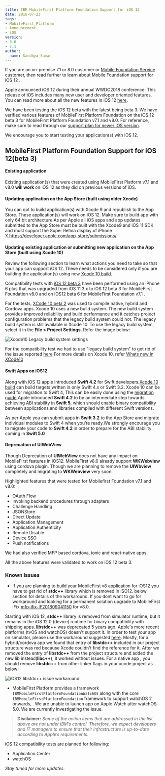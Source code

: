 ```yaml
---
title: IBM MobileFirst Platform Foundation Support for iOS 12
date: 2018-07-23
tags:
- MobileFirst_Platform
- Announcement
- iOS
version:
- 8.0
- 7.1
author:
  name: Sandhya Suman
---
```


If you are an on-premise 7.1 or 8.0 customer or [Mobile Foundation Service](https://console.bluemix.net/catalog/services/mobile-foundation) customer, then read further to learn about  Mobile Foundation support for iOS 12 .

Apple announced iOS 12 during their annual WWDC2018 conference. This release of iOS includes many new user and developer oriented features. You can read more about all the new features in iOS 12 [here](https://developer.apple.com/ios/whats-new/).

We have been testing the iOS 12 beta with the latest being beta 3. We have verified various features of MobileFirst Platform Foundation on the iOS 12 beta 3 for MobileFirst Platform Foundation v7.1 and v8.0. For reference, make sure to read through our [support plan for newer iOS version](https://mobilefirstplatform.ibmcloud.com/blog/2017/01/11/support-plan-for-next-android-ios-mobile-os/).

We encourage you to start testing your application(s) with iOS 12.

## MobileFirst Platform Foundation Support for iOS 12(beta 3)

#### Existing application
Existing application(s) that were created using MobileFirst Platform v7.1 and v8.0 **will work** on iOS 12 as they did on previous versions of iOS.

#### Updating application on the App Store (built using older Xcode)
You can opt to build application(s) with Xcode 9 and republish to the App Store. These application(s) will work on iOS 12. Make sure to build app with only 64 bit architecture.As per Apple all iOS apps and app updates submitted to the App Store must be built with the Xcode9 and iOS 11 SDK and must support the Super Retina display of iPhone X.https://developer.apple.com/app-store/submissions/

#### Updating existing application or submitting new application on the App Store (built using Xcode 10)
Review the following section to learn what actions you need to take so that your app can support iOS 12. These needs to be considered only if you are building the application(s) using new [Xcode 10 build](https://developer.apple.com/download).

Compatibility tests with [iOS 12 beta 3](https://developer.apple.com/download) have been performed using an iPhone 6 plus that was upgraded from iOS 11.3.x to iOS 12 beta 3 for MobileFirst Foundation v8.0 and on iOS12 beta 6 for MobileFirst Foundation v7.1 .

For the tests, [XCode 10 beta 2](https://developer.apple.com/download) was used to compile native, hybrid and Cordova apps. Xcode 10 uses a new build system. The new build system provides improved reliability and build performance and it catches project configuration problems that the legacy build system could not.
The legacy build system is still available in Xcode 10. To use the legacy build system, select it in the **File > Project Settings**. Refer the image below:

![Xcode10 Legacy build system settings]({{site.baseurl}}/assets/blog/2017-07-20-compatibility-tests-for-ios-12/xcode10-buildsystem.png)

For the compatibility test we had to use "legacy build system" to get rid of the issue reported [here](https://stackoverflow.com/questions/50718018/xcode-10-error-multiple-commands-produce)
For more details on Xcode 10, refer [Whats new in XCode10](https://developer.apple.com/xcode/whats-new/)  

#### Swift Apps on iOS12
Along with iOS 12 apple introduced **Swift 4.2** for Swift developers.[Xcode 10 build](https://developer.apple.com/download) can build targets written in only Swift 4.x or Swift 3.2. Xcode 10 can be used for migration to Swift 4, This can be easily done using the [migration guide](https://swift.org/migration-guide).Apple introduced  **Swift 4.2** to be an intermediate step towards achieving ABI stability in **Swift 5**, which should enable binary compatibility between applications and libraries compiled with different Swift versions.

As per Apple you can submit apps in **Swift 3.2** to the App Store and migrate individual modules to Swift 4 when you’re ready.We strongly encourage you to migrate your code to **Swift 4.2** in order to prepare for the ABI stability coming in **Swift 5.0**

#### Deprecation of UIWebView
Though Deprecation of **UIWebView** does not have any impact on MobileFirst features in iOS12. MobileFirst v8.0 already support **WKWebview** using cordova plugin. Though we are planning to remove the **UIWbview** completely and migrating to **WKWebview** very soon.

Highlighted features that were tested for Mobilefirst Foundation v7.1 and v8.0:

* OAuth Flow
* Invoking backend procedures through adapters
* Challenge Handling
* JSONStore
* Direct Update
* Application Management
* Application Authenticity
* Remote Disable
* Device SSO
* Push notifications

We had also verified MFP based cordova, ionic and react-native apps.

All the above features were validated to work on iOS 12 beta 3.  

### Known Issues
* If you are planning to build your MobileFirst v8 application for iOS12 you have to get rid of **stdc++** library which is removed in iSO12. below section for details of the workaround.
If you dont want to go for workaround and looking for a permanent solution upgrade to MobileFirst iFix [mfp-ifix-IF201809041150](https://mobilefirstplatform.ibmcloud.com/blog/2018/05/18/8-0-master-ifix-release/#collapse-mfp-ifix-IF201809041150) for v8.0.

Starting with iOS 12, **stdc++** library is removed from simulator runtime, but it remains in the iOS 12.0 (device) runtime for binary compatibility with shipping apps. **libstdc++** was deprecated 5 years ago. Apple's more recent platforms (tvOS and watchOS) doesn't support it.
In order to test your app on simulator, please use the workaround suggested [here](https://stackoverflow.com/questions/50694822/xcode-10-ios-12-does-not-contain-libstdc6-0-9).
Mostly, for a hybrid/cordova app we found that entry of **libstdc++** included in our project structure  was red because Xcode couldn't find the reference for it. After we removed the entry of **libstdc++** from the project structure and added the new lib instead(**libc++**), it worked without issues.
For a native app , you should remove **libstdc++** from other linker flags in your xcode project as below:

  ![iOS12 libstdc++  issue workaround]({{site.baseurl}}/assets/blog/2017-07-20-compatibility-tests-for-ios-12/ios12-stdlib-fix.png)

* MobileFirst Platform provides a framework `IBMMobileFirstPlatformFoundationWatchOS` along with the core `IBMMobileFirstPlatformFoundation` framework to support watchOS 2 onwards, . We are unable to launch app on Apple Watch after watchOS 5.0. We are currently investigating the issue.

> **Disclaimer:** *Some of the action items that are addressed in the list above are not under IBM’s control. Therefore, we expect developers and IT managers to ensure that their infrastructure is up-to-date according to Apple’s requirements.*

iOS 12 compatibility tests are planned for following:

* Application Center
* watchOS

*Stay tuned for more updates.*

